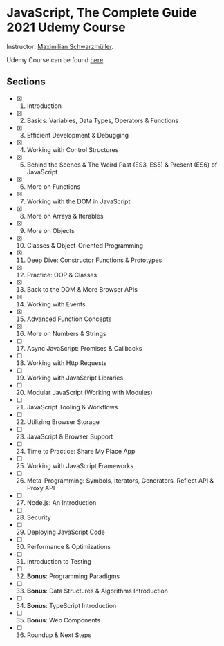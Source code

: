 # JavaScript, The Complete Guide 2021 Udemy Course

Instructor: [Maximilian Schwarzmüller][1].

Udemy Course can be found [here][2].

## Sections

- [x] 1. Introduction
- [x] 2. Basics: Variables, Data Types, Operators & Functions
- [x] 3. Efficient Development & Debugging
- [x] 4. Working with Control Structures
- [x] 5. Behind the Scenes & The Weird Past (ES3, ES5) & Present (ES6) of JavaScript
- [x] 6. More on Functions
- [x] 7. Working with the DOM in JavaScript
- [x] 8. More on Arrays & Iterables
- [x] 9. More on Objects
- [x] 10. Classes & Object-Oriented Programming
- [x] 11. Deep Dive: Constructor Functions & Prototypes
- [x] 12. Practice: OOP & Classes
- [x] 13. Back to the DOM & More Browser APIs
- [x] 14. Working with Events
- [x] 15. Advanced Function Concepts
- [x] 16. More on Numbers & Strings
- [ ] 17. Async JavaScript: Promises & Callbacks
- [ ] 18. Working with Http Requests
- [ ] 19. Working with JavaScript Libraries
- [ ] 20. Modular JavaScript (Working with Modules)
- [ ] 21. JavaScript Tooling & Workflows
- [ ] 22. Utilizing Browser Storage
- [ ] 23. JavaScript & Browser Support
- [ ] 24. Time to Practice: Share My Place App
- [ ] 25. Working with JavaScript Frameworks
- [ ] 26. Meta-Programming: Symbols, Iterators, Generators, Reflect API & Proxy API
- [ ] 27. Node.js: An Introduction
- [ ] 28. Security
- [ ] 29. Deploying JavaScript Code
- [ ] 30. Performance & Optimizations
- [ ] 31. Introduction to Testing
- [ ] 32. **Bonus**: Programming Paradigms
- [ ] 33. **Bonus**: Data Structures & Algorithms Introduction
- [ ] 34. **Bonus**: TypeScript Introduction
- [ ] 35. **Bonus**: Web Components
- [ ] 36. Roundup & Next Steps

[1]: https://www.udemy.com/user/maximilian-schwarzmuller/
[2]: https://www.udemy.com/course/javascript-the-complete-guide-2020-beginner-advanced/
